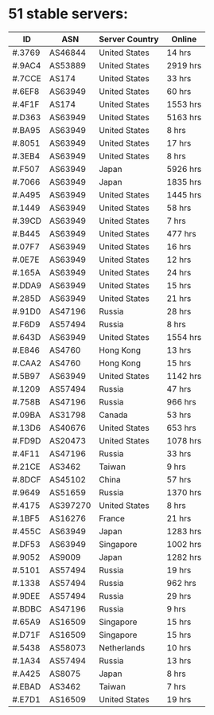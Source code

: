 # 51 stable servers:

| ID | ASN | Server Country | Online |
| ------ | ------ | ------ | ------ |
| #.3769 | AS46844 | United States | 14 hrs |
| #.9AC4 | AS53889 | United States | 2919 hrs |
| #.7CCE | AS174 | United States | 33 hrs |
| #.6EF8 | AS63949 | United States | 60 hrs |
| #.4F1F | AS174 | United States | 1553 hrs |
| #.D363 | AS63949 | United States | 5163 hrs |
| #.BA95 | AS63949 | United States | 8 hrs |
| #.8051 | AS63949 | United States | 17 hrs |
| #.3EB4 | AS63949 | United States | 8 hrs |
| #.F507 | AS63949 | Japan | 5926 hrs |
| #.7066 | AS63949 | Japan | 1835 hrs |
| #.A495 | AS63949 | United States | 1445 hrs |
| #.1449 | AS63949 | United States | 58 hrs |
| #.39CD | AS63949 | United States | 7 hrs |
| #.B445 | AS63949 | United States | 477 hrs |
| #.07F7 | AS63949 | United States | 16 hrs |
| #.0E7E | AS63949 | United States | 12 hrs |
| #.165A | AS63949 | United States | 24 hrs |
| #.DDA9 | AS63949 | United States | 15 hrs |
| #.285D | AS63949 | United States | 21 hrs |
| #.91D0 | AS47196 | Russia | 28 hrs |
| #.F6D9 | AS57494 | Russia | 8 hrs |
| #.643D | AS63949 | United States | 1554 hrs |
| #.E846 | AS4760 | Hong Kong | 13 hrs |
| #.CAA2 | AS4760 | Hong Kong | 15 hrs |
| #.5B97 | AS63949 | United States | 1142 hrs |
| #.1209 | AS57494 | Russia | 47 hrs |
| #.758B | AS47196 | Russia | 966 hrs |
| #.09BA | AS31798 | Canada | 53 hrs |
| #.13D6 | AS40676 | United States | 653 hrs |
| #.FD9D | AS20473 | United States | 1078 hrs |
| #.4F11 | AS47196 | Russia | 33 hrs |
| #.21CE | AS3462 | Taiwan | 9 hrs |
| #.8DCF | AS45102 | China | 57 hrs |
| #.9649 | AS51659 | Russia | 1370 hrs |
| #.4175 | AS397270 | United States | 8 hrs |
| #.1BF5 | AS16276 | France | 21 hrs |
| #.455C | AS63949 | Japan | 1283 hrs |
| #.DF53 | AS63949 | Singapore | 1002 hrs |
| #.9052 | AS9009 | Japan | 1282 hrs |
| #.5101 | AS57494 | Russia | 19 hrs |
| #.1338 | AS57494 | Russia | 962 hrs |
| #.9DEE | AS57494 | Russia | 29 hrs |
| #.BDBC | AS47196 | Russia | 9 hrs |
| #.65A9 | AS16509 | Singapore | 15 hrs |
| #.D71F | AS16509 | Singapore | 15 hrs |
| #.5438 | AS58073 | Netherlands | 10 hrs |
| #.1A34 | AS57494 | Russia | 13 hrs |
| #.A425 | AS8075 | Japan | 8 hrs |
| #.EBAD | AS3462 | Taiwan | 7 hrs |
| #.E7D1 | AS16509 | United States | 19 hrs |

